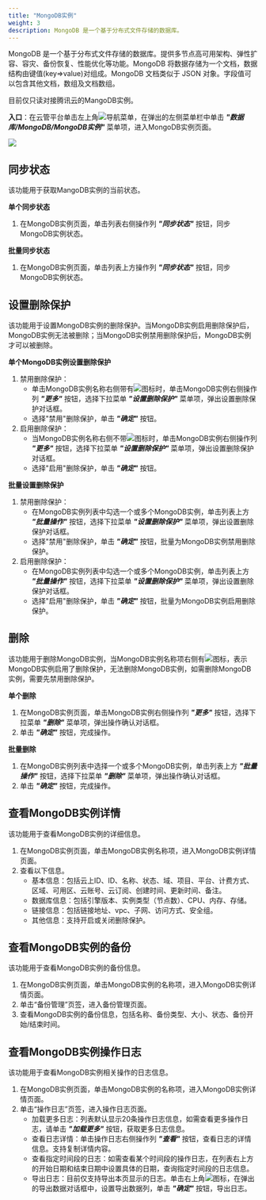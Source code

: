 ```yaml
---
title: "MongoDB实例"
weight: 3
description: MongoDB 是一个基于分布式文件存储的数据库。
---
```


MongoDB 是一个基于分布式文件存储的数据库。提供多节点高可用架构、弹性扩容、容灾、备份恢复、性能优化等功能。MongoDB 将数据存储为一个文档，数据结构由键值(key=>value)对组成。MongoDB 文档类似于 JSON 对象。字段值可以包含其他文档，数组及文档数组。

目前仅只读对接腾讯云的MangoDB实例。

**入口**：在云管平台单击左上角![](../../images/intro/nav.png)导航菜单，在弹出的左侧菜单栏中单击 **_"数据库/MongoDB/MongoDB实例"_** 菜单项，进入MongoDB实例页面。


![](../../images/database/mongodb.png)

## 同步状态

该功能用于获取MangoDB实例的当前状态。

**单个同步状态**

1. 在MongoDB实例页面，单击列表右侧操作列 **_"同步状态"_** 按钮，同步MongoDB实例状态。

**批量同步状态**

1. 在MongoDB实例页面，单击列表上方操作列 **_"同步状态"_** 按钮，同步MongoDB实例状态。

## 设置删除保护

该功能用于设置MongoDB实例的删除保护。当MongoDB实例启用删除保护后，MongoDB实例无法被删除；当MongoDB实例禁用删除保护后，MongoDB实例才可以被删除。

**单个MongoDB实例设置删除保护**

1. 禁用删除保护：
    - 单击MongoDB实例名称右侧带有![](../../images/computing/delprotect1.png)图标时，单击MongoDB实例右侧操作列 **_"更多"_** 按钮，选择下拉菜单 **_"设置删除保护"_** 菜单项，弹出设置删除保护对话框。
    - 选择"禁用"删除保护，单击 **_"确定"_** 按钮。
2. 启用删除保护：
    - 当MongoDB实例名称右侧不带![](../../images/computing/delprotect1.png)图标时，单击MongoDB实例右侧操作列 **_"更多"_** 按钮，选择下拉菜单 **_"设置删除保护"_** 菜单项，弹出设置删除保护对话框。
    - 选择"启用"删除保护，单击 **_"确定"_** 按钮。

**批量设置删除保护**

1. 禁用删除保护：
    - 在MongoDB实例列表中勾选一个或多个MongoDB实例，单击列表上方 **_"批量操作"_** 按钮，选择下拉菜单 **_"设置删除保护"_** 菜单项，弹出设置删除保护对话框。
    - 选择"禁用"删除保护，单击 **_"确定"_** 按钮，批量为MongoDB实例禁用删除保护。
2. 启用删除保护：
    - 在MongoDB实例列表中勾选一个或多个MongoDB实例，单击列表上方 **_"批量操作"_** 按钮，选择下拉菜单 **_"设置删除保护"_** 菜单项，弹出设置删除保护对话框。
    - 选择"启用"删除保护，单击 **_"确定"_** 按钮，批量为MongoDB实例启用删除保护。

## 删除

该功能用于删除MongoDB实例，当MongoDB实例名称项右侧有![](../../images/computing/delprotect1.png)图标，表示MongoDB实例启用了删除保护，无法删除MongoDB实例，如需删除MongoDB实例，需要先禁用删除保护。

**单个删除**

1. 在MongoDB实例页面，单击MongoDB实例右侧操作列 **_"更多"_** 按钮，选择下拉菜单 **_"删除"_** 菜单项，弹出操作确认对话框。
2. 单击 **_"确定"_** 按钮，完成操作。

**批量删除**

1. 在MongoDB实例列表中选择一个或多个MongoDB实例，单击列表上方 **_"批量操作"_** 按钮，选择下拉菜单 **_"删除"_** 菜单项，弹出操作确认对话框。
2. 单击 **_"确定"_** 按钮，完成操作。

## 查看MongoDB实例详情

该功能用于查看MongoDB实例的详细信息。

1. 在MongoDB实例页面，单击MongoDB实例名称项，进入MongoDB实例详情页面。
2. 查看以下信息。
    - 基本信息：包括云上ID、ID、名称、状态、域、项目、平台、计费方式、区域、可用区、云账号、云订阅、创建时间、更新时间、备注。
    - 数据库信息：包括引擎版本、实例类型（节点数）、CPU、内存、存储。
    - 链接信息：包括链接地址、vpc、子网、访问方式、安全组。
    - 其他信息：支持开启或关闭删除保护。

## 查看MongoDB实例的备份

该功能用于查看MongoDB实例的备份信息。

1. 在MongoDB实例页面，单击MongoDB实例的名称项，进入MongoDB实例详情页面。
2. 单击“备份管理”页签，进入备份管理页面。
3. 查看MongoDB实例的备份信息，包括名称、备份类型、大小、状态、备份开始/结束时间。

## 查看MongoDB实例操作日志

该功能用于查看MongoDB实例相关操作的日志信息。

1. 在MongoDB实例页面，单击MongoDB实例的名称项，进入MongoDB实例详情页面。
2. 单击“操作日志”页签，进入操作日志页面。
    - 加载更多日志：列表默认显示20条操作日志信息，如需查看更多操作日志，请单击 **_"加载更多"_** 按钮，获取更多日志信息。
    - 查看日志详情：单击操作日志右侧操作列 **_"查看"_** 按钮，查看日志的详情信息。支持复制详情内容。
    - 查看指定时间段的日志：如需查看某个时间段的操作日志，在列表右上方的开始日期和结束日期中设置具体的日期，查询指定时间段的日志信息。
    - 导出日志：目前仅支持导出本页显示的日志。单击右上角![](../../images/system/download.png)图标，在弹出的导出数据对话框中，设置导出数据列，单击 **_"确定"_** 按钮，导出日志。